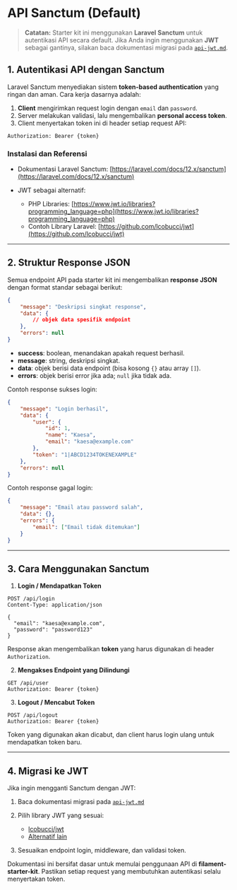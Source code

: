 # API Sanctum (Default)

> **Catatan:** Starter kit ini menggunakan **Laravel Sanctum** untuk autentikasi API secara default.
> Jika Anda ingin menggunakan **JWT** sebagai gantinya, silakan baca dokumentasi migrasi pada [`api-jwt.md`](./api-jwt.md).

## 1. Autentikasi API dengan Sanctum

Laravel Sanctum menyediakan sistem **token-based authentication** yang ringan dan aman. Cara kerja dasarnya adalah:

1. **Client** mengirimkan request login dengan `email` dan `password`.
2. Server melakukan validasi, lalu mengembalikan **personal access token**.
3. Client menyertakan token ini di header setiap request API:

```http
Authorization: Bearer {token}
```

### Instalasi dan Referensi

-   Dokumentasi Laravel Sanctum: [https://laravel.com/docs/12.x/sanctum](https://laravel.com/docs/12.x/sanctum)
-   JWT sebagai alternatif:

    -   PHP Libraries: [https://www.jwt.io/libraries?programming_language=php](https://www.jwt.io/libraries?programming_language=php)
    -   Contoh Library Laravel: [https://github.com/lcobucci/jwt](https://github.com/lcobucci/jwt)

---

## 2. Struktur Response JSON

Semua endpoint API pada starter kit ini mengembalikan **response JSON** dengan format standar sebagai berikut:

```json
{
    "message": "Deskripsi singkat response",
    "data": {
        // objek data spesifik endpoint
    },
    "errors": null
}
```

-   **success**: boolean, menandakan apakah request berhasil.
-   **message**: string, deskripsi singkat.
-   **data**: objek berisi data endpoint (bisa kosong `{}` atau array `[]`).
-   **errors**: objek berisi error jika ada; `null` jika tidak ada.

Contoh response sukses login:

```json
{
    "message": "Login berhasil",
    "data": {
        "user": {
            "id": 1,
            "name": "Kaesa",
            "email": "kaesa@example.com"
        },
        "token": "1|ABCD1234TOKENEXAMPLE"
    },
    "errors": null
}
```

Contoh response gagal login:

```json
{
    "message": "Email atau password salah",
    "data": {},
    "errors": {
        "email": ["Email tidak ditemukan"]
    }
}
```

---

## 3. Cara Menggunakan Sanctum

1. **Login / Mendapatkan Token**

```http
POST /api/login
Content-Type: application/json

{
  "email": "kaesa@example.com",
  "password": "password123"
}
```

Response akan mengembalikan **token** yang harus digunakan di header `Authorization`.

2. **Mengakses Endpoint yang Dilindungi**

```http
GET /api/user
Authorization: Bearer {token}
```

3. **Logout / Mencabut Token**

```http
POST /api/logout
Authorization: Bearer {token}
```

Token yang digunakan akan dicabut, dan client harus login ulang untuk mendapatkan token baru.

---

## 4. Migrasi ke JWT

Jika ingin mengganti Sanctum dengan JWT:

1. Baca dokumentasi migrasi pada [`api-jwt.md`](08-api-jwt)
2. Pilih library JWT yang sesuai:

    - [lcobucci/jwt](https://github.com/lcobucci/jwt)
    - [Alternatif lain](https://www.jwt.io/libraries?programming_language=php)

3. Sesuaikan endpoint login, middleware, dan validasi token.

Dokumentasi ini bersifat dasar untuk memulai penggunaan API di **filament-starter-kit**. Pastikan setiap request yang membutuhkan autentikasi selalu menyertakan token.
